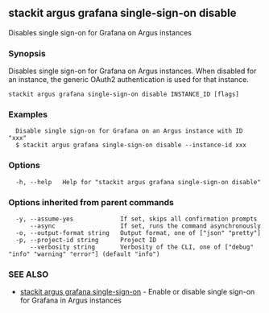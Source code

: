 ## stackit argus grafana single-sign-on disable

Disables single sign-on for Grafana on Argus instances

### Synopsis

Disables single sign-on for Grafana on Argus instances.
When disabled for an instance, the generic OAuth2 authentication is used for that instance.

```
stackit argus grafana single-sign-on disable INSTANCE_ID [flags]
```

### Examples

```
  Disable single sign-on for Grafana on an Argus instance with ID "xxx"
  $ stackit argus grafana single-sign-on disable --instance-id xxx
```

### Options

```
  -h, --help   Help for "stackit argus grafana single-sign-on disable"
```

### Options inherited from parent commands

```
  -y, --assume-yes             If set, skips all confirmation prompts
      --async                  If set, runs the command asynchronously
  -o, --output-format string   Output format, one of ["json" "pretty"]
  -p, --project-id string      Project ID
      --verbosity string       Verbosity of the CLI, one of ["debug" "info" "warning" "error"] (default "info")
```

### SEE ALSO

* [stackit argus grafana single-sign-on](./stackit_argus_grafana_single-sign-on.md)	 - Enable or disable single sign-on for Grafana in Argus instances

